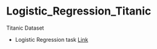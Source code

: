 # Logistic_Regression_Titanic

Titanic Dataset

- Logistic Regression task [Link](https://www.kaggle.com/c/titanic/data)
